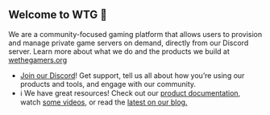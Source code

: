 ## Welcome to WTG 👋

We are a community-focused gaming platform that allows users to provision and manage private game servers on demand, directly from our Discord server.
Learn more about what we do and the products we build at [wethegamers.org](https://wethegamers.org)

- [Join our Discord](https://discord.gg/wtg)! Get support, tell us all about how you’re using our products and tools, and engage with our community.
- ℹ️  We have great resources! Check out our [product documentation](https://wwtgg.org/docs), watch [some videos](https://www.youtube.com/@wtg-tv), or read the [latest on our blog.](https://eu.wtgg.org)
